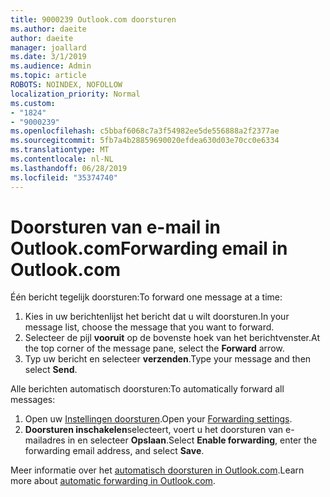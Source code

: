 ```yaml
---
title: 9000239 Outlook.com doorsturen
ms.author: daeite
author: daeite
manager: joallard
ms.date: 3/1/2019
ms.audience: Admin
ms.topic: article
ROBOTS: NOINDEX, NOFOLLOW
localization_priority: Normal
ms.custom:
- "1824"
- "9000239"
ms.openlocfilehash: c5bbaf6068c7a3f54982ee5de556888a2f2377ae
ms.sourcegitcommit: 5fb7a4b28859690020efdea630d03e70cc0e6334
ms.translationtype: MT
ms.contentlocale: nl-NL
ms.lasthandoff: 06/28/2019
ms.locfileid: "35374740"
---
```

# <a name="forwarding-email-in-outlookcom"></a><span data-ttu-id="452b7-102">Doorsturen van e-mail in Outlook.com</span><span class="sxs-lookup"><span data-stu-id="452b7-102">Forwarding email in Outlook.com</span></span>

<span data-ttu-id="452b7-103">Één bericht tegelijk doorsturen:</span><span class="sxs-lookup"><span data-stu-id="452b7-103">To forward one message at a time:</span></span>

1. <span data-ttu-id="452b7-104">Kies in uw berichtenlijst het bericht dat u wilt doorsturen.</span><span class="sxs-lookup"><span data-stu-id="452b7-104">In your message list, choose the message that you want to forward.</span></span>
2. <span data-ttu-id="452b7-105">Selecteer de pijl **vooruit** op de bovenste hoek van het berichtvenster.</span><span class="sxs-lookup"><span data-stu-id="452b7-105">At the top corner of the message pane, select the **Forward** arrow.</span></span>
3. <span data-ttu-id="452b7-106">Typ uw bericht en selecteer **verzenden**.</span><span class="sxs-lookup"><span data-stu-id="452b7-106">Type your message and then select **Send**.</span></span>

<span data-ttu-id="452b7-107">Alle berichten automatisch doorsturen:</span><span class="sxs-lookup"><span data-stu-id="452b7-107">To automatically forward all messages:</span></span>

1. <span data-ttu-id="452b7-108">Open uw [Instellingen doorsturen](https://outlook.live.com/mail/options/mail/forwarding/forwardingOption).</span><span class="sxs-lookup"><span data-stu-id="452b7-108">Open your [Forwarding settings](https://outlook.live.com/mail/options/mail/forwarding/forwardingOption).</span></span>
2. <span data-ttu-id="452b7-109">**Doorsturen inschakelen**selecteert, voert u het doorsturen van e-mailadres in en selecteer **Opslaan**.</span><span class="sxs-lookup"><span data-stu-id="452b7-109">Select **Enable forwarding**, enter the forwarding email address, and select **Save**.</span></span>

<span data-ttu-id="452b7-110">Meer informatie over het [automatisch doorsturen in Outlook.com](https://support.office.com/article/6246987c-6c8f-4144-b255-14fc07007dad).</span><span class="sxs-lookup"><span data-stu-id="452b7-110">Learn more about [automatic forwarding in Outlook.com](https://support.office.com/article/6246987c-6c8f-4144-b255-14fc07007dad).</span></span>